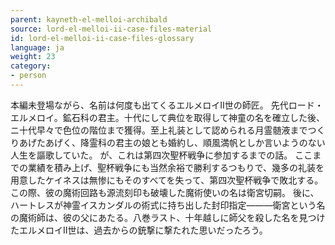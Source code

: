 ```yaml
---
parent: kayneth-el-melloi-archibald
source: lord-el-melloi-ii-case-files-material
id: lord-el-melloi-ii-case-files-glossary
language: ja
weight: 23
category:
- person
---
```


本編未登場ながら、名前は何度も出てくるエルメロイII世の師匠。
先代ロード・エルメロイ。鉱石科の君主。十代にして典位を取得して神童の名を確立した後、ニ十代早々で色位の階位まで獲得。至上礼装として認められる月霊髄液までつくりあげたあげく、降霊科の君主の娘とも婚約し、順風満帆としか言いようのない人生を謳歌していた。
が、これは第四次聖杯戦争に参加するまでの話。
ここまでの業績を積み上げ、聖杯戦争にも当然余裕で勝利するつもりで、幾多の礼装を用意したケイネスは無惨にもそのすべてを失って、第四次聖杯戦争で敗北する。
この際、彼の魔術回路も源流刻印も破壊した魔術使いの名は衛宮切嗣。
後に、ハートレスが神霊イスカンダルの術式に持ち出した封印指定―――衛宮という名の魔術師は、彼の父にあたる。八巻ラスト、十年越しに師父を殺した名を見つけたエルメロイII世は、過去からの銃撃に撃たれた思いだったろう。
